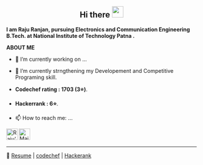 <h2 align="Center">  Hi there <img src="https://media.giphy.com/media/WUlplcMpOCEmTGBtBW/giphy.gif" width="30"> </h3>


**I am Raju Ranjan, pursuing **Electronics and Communication Engineering** B.Tech. at **National Institute of Technology Patna** .**

**ABOUT ME**

- 🔭 I’m currently working on ...
- 🌱 I’m currently strngthening my Developement and Competitive Programing skill.
- **Codechef rating : 1703 (3⭐)**. </br>
- **Hackerrank : 6⭐**. </br>

- 📫 How to reach me: ...


<a href="https://www.linkedin.com/in/raju-ranjan-769839169/">
  <img align="left" alt="Raju's Linkdein" width="30px" src="https://cdn.jsdelivr.net/npm/simple-icons@v3/icons/linkedin.svg" />


</a>
<a href="mailto:rajur.ug18.ec@nitp.ac.in">
  <img align="left" alt="Mail to RAJU" width="30px" src="https://www.flaticon.com/svg/vstatic/svg/60/60543.svg?token=exp=1614325189~hmac=e29944d79de7c19d7537cf197a9b7f6e" />


</a>
<br>
<br>
<hr>

 

  
:pencil: [Resume](https://github.com/rajutges/resume/blob/main/r_resume.pdf)  |  [codechef](https://www.codechef.com/users/raju_tges)  |  [Hackerank](https://www.hackerrank.com/rajutges)
